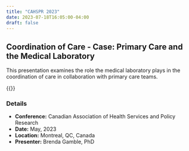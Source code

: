 ```yaml
---
title: "CAHSPR 2023"
date: 2023-07-18T16:05:00-04:00
draft: false
---
```


## Coordination of Care - Case: Primary Care and the Medical Laboratory

This presentation examines the role the medical laboratory plays in the coordination of care in collaboration with primary care teams.

{{<youtube JAxOe2LZrj0>}}

### Details
- **Conference:** Canadian Association of Health Services and Policy Research
- **Date:** May, 2023
- **Location:** Montreal, QC, Canada
- **Presenter:** Brenda Gamble, PhD
